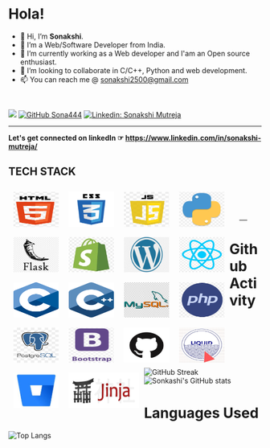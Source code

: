 # Hola!
- 👋 Hi, I’m <b>Sonakshi</b>.
- 👀 I’m a Web/Software Developer from India.
- 🌱 I’m currently working as a Web developer and I'am an Open source enthusiast.
- 💞️ I’m looking to collaborate in C/C++, Python and web development.
- 📫 You can reach me @ sonakshi2500@gmail.com
<br>

 ![](https://komarev.com/ghpvc/?username=sona444&color=dc143c)
 [![GitHub Sona444](https://img.shields.io/github/followers/sona444?label=follow&style=social)](https://github.com/sona444)
[![Linkedin: Sonakshi Mutreja](https://img.shields.io/badge/-Sonakshi%20Mutreja-blue?style=flat-square&logo=Linkedin&logoColor=white&link=https://www.linkedin.com/in/sonakshi-mutreja/)](https://www.linkedin.com/in/sonakshi-mutreja/)
<br><hr>
<b> Let's get connected on linkedIn ☞
https://www.linkedin.com/in/sonakshi-mutreja/ </b>

## TECH STACK
<a href="https://html.com/"><img src="img/HTML.PNG" width=90px height=70px style="float:left !important; margin:10px;"></a> &nbsp;&nbsp; <a href="https://www.css3.info/"><img src="img/CSS.png" width=90px height=70px style="float:left !important; margin:10px;"></a> &nbsp; &nbsp;<a href="https://www.javascript.com/"><img src="img/JS.png" width=90px height=70px style="float:left !important; margin:10px;"></a> &nbsp;&nbsp; <a href="https://www.python.org/"><img src="img/PYTHON.jpg" width=90px height=70px style="float:left !important; margin:10px;"></a> &nbsp;&nbsp; <a href="https://flask.palletsprojects.com/"><img src="img/FLASK.png" width=90px height=70px style="float:left !important; margin:10px;"></a> &nbsp; &nbsp;<a href="https://www.shopify.in/"><img src="img/SHOPIFY.jpg" width=90px height=70px style="float:left !important; margin:10px;"></a> &nbsp;&nbsp; <a href="https://wordpress.com/"><img src="img/WORDPRESS.png" width=90px height=70px style="float:left !important; margin:10px;"></a> &nbsp; &nbsp;<a href="https://reactjs.org/"><img src="img/REACT.jpg" width=90px height=70px style="float:left !important; margin:10px;"></a> &nbsp;&nbsp;<a href="https://www.cprogramming.com/"><img src="img/c.png" width=90px height=70px style="float:left !important; margin:10px;"></a> &nbsp; &nbsp;<a href="https://www.cprogramming.com/"><img src="img/cpp.svg" width=90px height=70px style="float:left !important; margin:10px;"></a> &nbsp;&nbsp;<a href="https://www.mysql.com/"><img src="img/mysql.png" width=90px height=70px style="float:left !important; margin:10px;"></a> &nbsp; &nbsp;<a href="https://www.php.net/"><img src="img/php.jpg" width=90px height=70px style="float:left !important; margin:10px;"></a> &nbsp;&nbsp;<a href="https://www.postgresql.org/"><img src="img/postgres.jpg" width=90px height=70px style="float:left !important; margin:10px;"></a> &nbsp; &nbsp; <a href="https://getbootstrap.com/"><img src="img/bootstrap.png" width=90px height=70px style="float:left !important; margin:10px;"></a> &nbsp;&nbsp;<a href="https://github.com/"><img src="img/github.png" width=90px height=70px style="float:left !important; margin:10px;"></a> &nbsp; &nbsp;<a href="https://shopify.github.io/liquid/"><img src="img/liquid.jpg" width=90px height=70px style="float:left !important; margin:10px;"></a> &nbsp; &nbsp;<a href="https://bitbucket.org"><img src="img/bitbucket.jpg" width=90px height=70px style="float:left !important; margin:10px;">  &nbsp; &nbsp;<a href="https://jinja.palletsprojects.com/en/3.0.x/"><img src="img/jinja.png" width=140px height=70px style="float:left !important; margin:10px;"></a>

# Github Activity
![GitHub Streak](http://github-readme-streak-stats.herokuapp.com?user=sona444&theme=radical&hide_border=true&date_format=M%20j%5B%2C%20Y%5D)
![Sonkashi's GitHub stats](https://github-readme-stats.vercel.app/api?username=sona444&theme=radical)

# Languages Used
![Top Langs](https://github-readme-stats.vercel.app/api/top-langs/?username=sona444&theme=radical)
